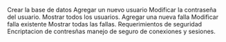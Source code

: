 Crear la base de datos
Agregar un nuevo usuario
Modificar la contraseña del usuario.
Mostrar  todos los usuarios.
Agregar una nueva falla
Modificar falla existente
Mostrar todas las fallas.
Requerimientos de seguridad
Encriptacion de contresñas
manejo de seguro de conexiones y sesiones.
